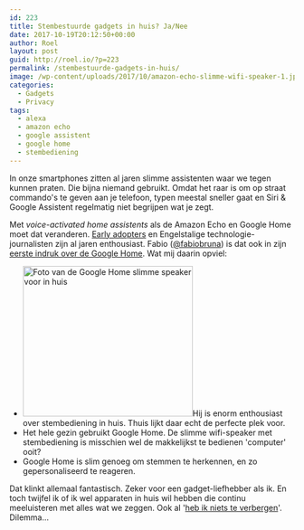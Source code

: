 ```yaml
---
id: 223
title: Stembestuurde gadgets in huis? Ja/Nee
date: 2017-10-19T20:12:50+00:00
author: Roel
layout: post
guid: http://roel.io/?p=223
permalink: /stembestuurde-gadgets-in-huis/
image: /wp-content/uploads/2017/10/amazon-echo-slimme-wifi-speaker-1.jpg
categories:
  - Gadgets
  - Privacy
tags:
  - alexa
  - amazon echo
  - google assistent
  - google home
  - stembediening
---
```

In onze smartphones zitten al jaren slimme assistenten waar we tegen kunnen praten. Die bijna niemand gebruikt. Omdat het raar is om op straat commando's te geven aan je telefoon, typen meestal sneller gaat en Siri &amp; Google Assistent regelmatig niet begrijpen wat je zegt.

Met <i>voice-activated home assistents </i>als de Amazon Echo en Google Home moet dat veranderen. <a href="https://www.macsparky.com/blog/2016/3/the-amazon-echo">Early adopters</a> en Engelstalige technologie-journalisten zijn al jaren enthousiast. Fabio (<a href="https://twitter.com/fabiobruna">@fabiobruna</a>) is dat ook in zijn <a href="http://koetjeboeh.nl/2017/10/04/google-home/">eerste indruk over de Google Home</a>. Wat mij daarin opviel:
<ul>
 	<li><img class="alignright size-medium wp-image-228" src="https://roel.io/wp-content/uploads/2017/10/google-home-slimme-assistent-thuis-300x266.jpg" alt="Foto van de Google Home slimme speaker voor in huis" width="300" height="266" />Hij is enorm enthousiast over stembediening in huis. Thuis lijkt daar echt de perfecte plek voor.</li>
 	<li>Het hele gezin gebruikt Google Home. De slimme wifi-speaker met stembediening is misschien wel de makkelijkst te bedienen 'computer' ooit?</li>
 	<li>Google Home is slim genoeg om stemmen te herkennen, en zo gepersonaliseerd te reageren.</li>
</ul>
Dat klinkt allemaal fantastisch. Zeker voor een gadget-liefhebber als ik. En toch twijfel ik of ik wel apparaten in huis wil hebben die continu meeluisteren met alles wat we zeggen. Ook al '<a href="https://decorrespondent.nl/209/nee-je-hebt-wel-iets-te-verbergen/6428004-ab2d5fc2">heb ik niets te verbergen</a>'. Dilemma...